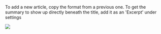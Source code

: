 To add a new article, copy the format from a previous one. To get the summary to show up directly beneath the title, add it as an 'Excerpt' under settings



![](https://cln.sh/IZw8hz+)
